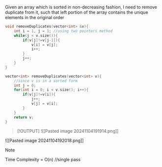 Given an array which is sorted in non-decreasing fashion, I need to remove duplicate from it, such that left portion of the array contains the unique elements in the original order

```c++
void removeDuplicates(vector<int> &v){
	int i = 1, j = 1; //using two pointers method
	while(j < v.size()){
		if(v[j]!=v[j-1]){
			v[i] = v[j];
			i++;
		}
		j++;
	}
}
```
```c++
vector<int> removeDuplicates(vector<int> v){
    //since v is in a sorted form
    int j = 0;
    for(int i = 0; i < v.size(); i++){
        if(v[j]!=v[i]){
            j++;
            v[j] = v[i];
        }
    }
    return v;
}
```

>[!OUTPUT]
>![[Pasted image 20241104191914.png]]
>
![[Pasted image 20241104192018.png]]

> [!NOTE]
>   Time Complexity = O(n) //single pass
